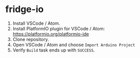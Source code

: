 # fridge-io

1. Install VSCode / Atom.
2. Install PlatformIO plugin for VSCode / Atom: https://platformio.org/platformio-ide
3. Clone repository.
4. Open VSCode / Atom and choose `Import Arduino Project`
5. Verify `Build` task ends up with `SUCCESS`.
